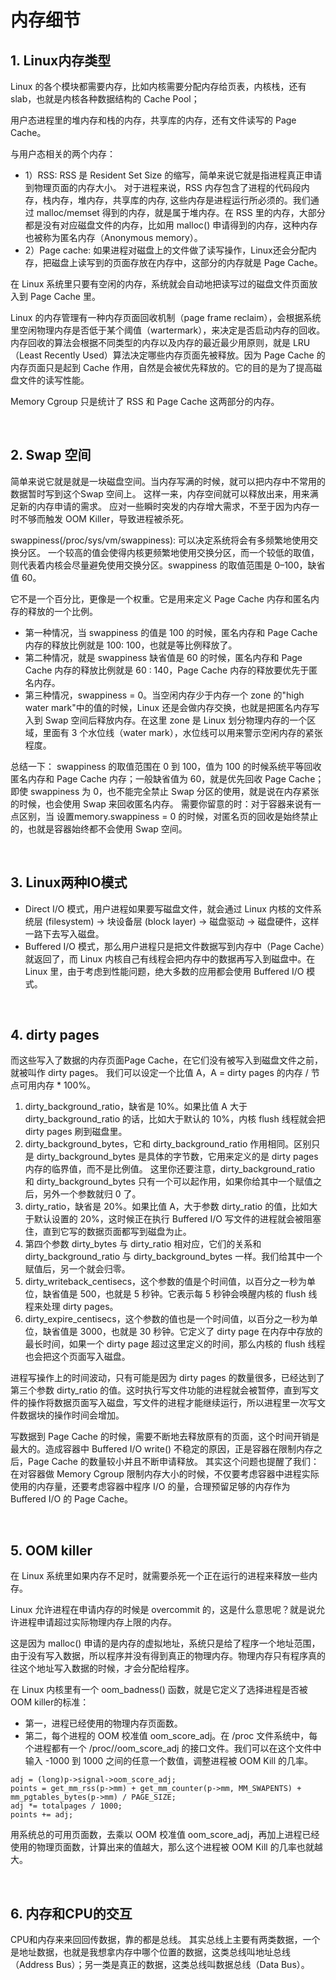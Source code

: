 # 内存细节
## 1.  Linux内存类型
Linux 的各个模块都需要内存，比如内核需要分配内存给页表，内核栈，还有 slab，也就是内核各种数据结构的 Cache Pool；

用户态进程里的堆内存和栈的内存，共享库的内存，还有文件读写的 Page Cache。

与用户态相关的两个内存：
- 1）RSS: RSS 是 Resident Set Size 的缩写，简单来说它就是指进程真正申请到物理页面的内存大小。
对于进程来说，RSS 内存包含了进程的代码段内存，栈内存，堆内存，共享库的内存, 这些内存是进程运行所必须的。我们通过 malloc/memset 得到的内存，就是属于堆内存。在 RSS 里的内存，大部分都是没有对应磁盘文件的内存，比如用 malloc() 申请得到的内存，这种内存也被称为匿名内存（Anonymous memory）。
- 2）Page cache: 如果进程对磁盘上的文件做了读写操作，Linux还会分配内存，把磁盘上读写到的页面存放在内存中，这部分的内存就是 Page Cache。
  
在 Linux 系统里只要有空闲的内存，系统就会自动地把读写过的磁盘文件页面放入到 Page Cache 里。

Linux 的内存管理有一种内存页面回收机制（page frame reclaim），会根据系统里空闲物理内存是否低于某个阈值（wartermark），来决定是否启动内存的回收。
内存回收的算法会根据不同类型的内存以及内存的最近最少用原则，就是 LRU（Least Recently Used）算法决定哪些内存页面先被释放。因为 Page Cache 的内存页面只是起到 Cache 作用，自然是会被优先释放的。它的目的是为了提高磁盘文件的读写性能。

Memory Cgroup 只是统计了 RSS 和 Page Cache 这两部分的内存。

<br>

## 2. Swap 空间
简单来说它就是就是一块磁盘空间。当内存写满的时候，就可以把内存中不常用的数据暂时写到这个Swap 空间上。
这样一来，内存空间就可以释放出来，用来满足新的内存申请的需求。
应对一些瞬时突发的内存增大需求，不至于因为内存一时不够而触发 OOM Killer，导致进程被杀死。

swappiness(/proc/sys/vm/swappiness):  可以决定系统将会有多频繁地使用交换分区。
一个较高的值会使得内核更频繁地使用交换分区，而一个较低的取值，则代表着内核会尽量避免使用交换分区。swappiness 的取值范围是 0–100，缺省值 60。

它不是一个百分比，更像是一个权重。它是用来定义 Page Cache 内存和匿名内存的释放的一个比例。
- 第一种情况，当 swappiness 的值是 100 的时候，匿名内存和 Page Cache 内存的释放比例就是 100: 100，也就是等比例释放了。
- 第二种情况，就是 swappiness 缺省值是 60 的时候，匿名内存和 Page Cache 内存的释放比例就是 60 : 140，Page Cache 内存的释放要优先于匿名内存。
- 第三种情况，swappiness = 0。当空闲内存少于内存一个 zone 的"high water mark"中的值的时候，Linux 还是会做内存交换，也就是把匿名内存写入到 Swap 空间后释放内存。在这里 zone 是 Linux 划分物理内存的一个区域，里面有 3 个水位线（water mark），水位线可以用来警示空闲内存的紧张程度。

总结一下：
swappiness 的取值范围在 0 到 100，值为 100 的时候系统平等回收匿名内存和 Page Cache 内存；一般缺省值为 60，就是优先回收 Page Cache；即使 swappiness 为 0，也不能完全禁止 Swap 分区的使用，就是说在内存紧张的时候，也会使用 Swap 来回收匿名内存。
需要你留意的时：对于容器来说有一点区别，当 设置memory.swappiness = 0 的时候，对匿名页的回收是始终禁止的，也就是容器始终都不会使用 Swap 空间。

<br>

## 3. Linux两种IO模式
- Direct I/O 模式，用户进程如果要写磁盘文件，就会通过 Linux 内核的文件系统层 (filesystem) -> 块设备层 (block layer) -> 磁盘驱动 -> 磁盘硬件，这样一路下去写入磁盘。
- Buffered I/O 模式，那么用户进程只是把文件数据写到内存中（Page Cache）就返回了，而 Linux 内核自己有线程会把内存中的数据再写入到磁盘中。在 Linux 里，由于考虑到性能问题，绝大多数的应用都会使用 Buffered I/O 模式。

<br>

## 4. dirty pages
而这些写入了数据的内存页面Page Cache，在它们没有被写入到磁盘文件之前，就被叫作 dirty pages。
我们可以设定一个比值 A，A  =  dirty pages 的内存 / 节点可用内存 * 100%。

1) dirty_background_ratio，缺省是 10%。如果比值 A 大于 dirty_background_ratio 的话，比如大于默认的 10%，内核 flush 线程就会把 dirty pages 刷到磁盘里。
2) dirty_background_bytes，它和 dirty_background_ratio 作用相同。区别只是 dirty_background_bytes 是具体的字节数，它用来定义的是 dirty pages 内存的临界值，而不是比例值。
这里你还要注意，dirty_background_ratio 和 dirty_background_bytes 只有一个可以起作用，如果你给其中一个赋值之后，另外一个参数就归 0 了。
3) dirty_ratio，缺省是 20%。如果比值 A，大于参数 dirty_ratio 的值，比如大于默认设置的 20%，这时候正在执行 Buffered I/O 写文件的进程就会被阻塞住，直到它写的数据页面都写到磁盘为止。
4) 第四个参数 dirty_bytes 与 dirty_ratio 相对应，它们的关系和 dirty_background_ratio 与 dirty_background_bytes 一样。我们给其中一个赋值后，另一个就会归零。
5) dirty_writeback_centisecs，这个参数的值是个时间值，以百分之一秒为单位，缺省值是 500，也就是 5 秒钟。它表示每 5 秒钟会唤醒内核的 flush 线程来处理 dirty pages。
6) dirty_expire_centisecs，这个参数的值也是一个时间值，以百分之一秒为单位，缺省值是 3000，也就是 30 秒钟。它定义了 dirty page 在内存中存放的最长时间，如果一个 dirty page 超过这里定义的时间，那么内核的 flush 线程也会把这个页面写入磁盘。

进程写操作上的时间波动，只有可能是因为 dirty pages 的数量很多，已经达到了第三个参数 dirty_ratio 的值。这时执行写文件功能的进程就会被暂停，直到写文件的操作将数据页面写入磁盘，写文件的进程才能继续运行，所以进程里一次写文件数据块的操作时间会增加。

写数据到 Page Cache 的时候，需要不断地去释放原有的页面，这个时间开销是最大的。造成容器中 Buffered I/O write() 不稳定的原因，正是容器在限制内存之后，Page Cache 的数量较小并且不断申请释放。
其实这个问题也提醒了我们：在对容器做 Memory Cgroup 限制内存大小的时候，不仅要考虑容器中进程实际使用的内存量，还要考虑容器中程序 I/O 的量，合理预留足够的内存作为 Buffered I/O 的 Page Cache。

<br>

## 5. OOM killer
在 Linux 系统里如果内存不足时，就需要杀死一个正在运行的进程来释放一些内存。

Linux 允许进程在申请内存的时候是 overcommit 的，这是什么意思呢？就是说允许进程申请超过实际物理内存上限的内存。

这是因为 malloc() 申请的是内存的虚拟地址，系统只是给了程序一个地址范围，由于没有写入数据，所以程序并没有得到真正的物理内存。物理内存只有程序真的往这个地址写入数据的时候，才会分配给程序。

在 Linux 内核里有一个 oom_badness() 函数，就是它定义了选择进程是否被OOM killer的标准：
- 第一，进程已经使用的物理内存页面数。
- 第二，每个进程的 OOM 校准值 oom_score_adj。在 /proc 文件系统中，每个进程都有一个 /proc//oom_score_adj 的接口文件。我们可以在这个文件中输入 -1000 到 1000 之间的任意一个数值，调整进程被 OOM Kill 的几率。
```
adj = (long)p->signal->oom_score_adj;
points = get_mm_rss(p->mm) + get_mm_counter(p->mm, MM_SWAPENTS) + mm_pgtables_bytes(p->mm) / PAGE_SIZE;
adj *= totalpages / 1000;
points += adj;
```
用系统总的可用页面数，去乘以 OOM 校准值 oom_score_adj，再加上进程已经使用的物理页面数，计算出来的值越大，那么这个进程被 OOM Kill 的几率也就越大。

<br>

## 6. 内存和CPU的交互
CPU和内存来来回回传数据，靠的都是总线。 其实总线上主要有两类数据，一个是地址数据，也就是我想拿内存中哪个位置的数据，这类总线叫地址总线（Address Bus）；另一类是真正的数据，这类总线叫数据总线（Data Bus）。
